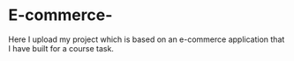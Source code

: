 # E-commerce-
Here I upload my project which is based on an e-commerce application that I have built for a course task.
